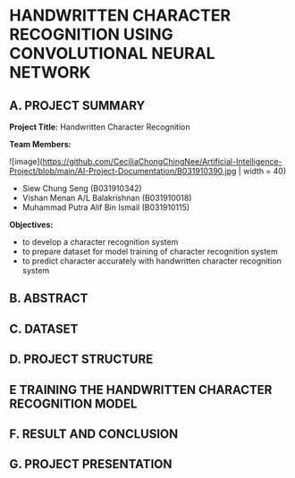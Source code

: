 # HANDWRITTEN CHARACTER RECOGNITION USING CONVOLUTIONAL NEURAL NETWORK

## A. PROJECT SUMMARY

**Project Title:** Handwritten Character Recognition

**Team Members:** 

![image](https://github.com/CeciliaChongChingNee/Artificial-Intelligence-Project/blob/main/AI-Project-Documentation/B031910390.jpg | width = 40)

- Siew Chung Seng (B031910342)
- Vishan Menan A/L Balakrishnan (B031910018)
- Muhammad Putra Alif Bin Ismail (B031910115)

**Objectives:**
- to develop a character recognition system
- to prepare dataset for model training of character recognition system
- to predict character accurately with handwritten character recognition system


##  B. ABSTRACT 



## C.  DATASET



## D.   PROJECT STRUCTURE



## E   TRAINING THE HANDWRITTEN CHARACTER RECOGNITION MODEL



## F.  RESULT AND CONCLUSION



## G.   PROJECT PRESENTATION 


